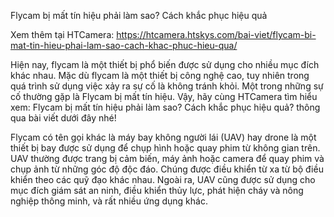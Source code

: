 Flycam bị mất tín hiệu phải làm sao? Cách khắc phục hiệu quả

Xem thêm tại HTCamera: https://htcamera.htskys.com/bai-viet/flycam-bi-mat-tin-hieu-phai-lam-sao-cach-khac-phuc-hieu-qua/

Hiện nay, flycam là một thiết bị phổ biến được sử dụng cho nhiều mục đích khác nhau. Mặc dù flycam là một thiết bị công nghệ cao, tuy nhiên trong quá trình sử dụng việc xảy ra sự cố là không tránh khỏi. Một trong những sự cố thường gặp là Flycam bị mất tín hiệu. Vậy, hãy cùng HTCamera tìm hiểu xem: Flycam bị mất tín hiệu phải làm sao? Cách khắc phục hiệu quả? thông qua bài viết dưới đây nhé!

Flycam có tên gọi khác là máy bay không người lái (UAV) hay drone là một thiết bị bay được sử dụng để chụp hình hoặc quay phim từ không gian trên. UAV thường được trang bị cảm biến, máy ảnh hoặc camera để quay phim và chụp ảnh từ những góc độ độc đáo. Chúng được điều khiển từ xa từ bộ điều khiển theo các quỹ đạo khác nhau. Ngoài ra, UAV cũng được sử dụng cho mục đích giám sát an ninh, điều khiển thủy lực, phát hiện cháy và nông nghiệp thông minh, và rất nhiều ứng dụng khác.

